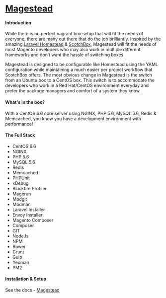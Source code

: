 # [Magestead](http://www.magestead.co.uk "Magestead")

#### Introduction
While there is no perfect vagrant box setup that will fit the needs of everyone, there are many out there that do the job brilliantly. Inspired by the amazing [Laravel Homestead](http://laravel.com/docs/5.1/homestead "Laravel Homestead") & [ScotchBox](https://box.scotch.io/ "ScotchBox"), Magestead will fit the needs of most Magento developers who may also work in multiple different frameworks and don’t want the hassle of switching boxes.

Magestead is designed to be configurable like Homestead using the YAML configuration while maintaining a much easier per project workflow that ScotchBox offers. The most obvious change in Magestead is the switch from an Ubuntu box to a CentOS box. This switch is to accommodate the developers who work in a Red Hat/CentOS environment everyday and prefer the package managers and comfort of a system they know.

#### What's in the box?
With a CentOS 6.6 core server using NGINX, PHP 5.6, MySQL 5.6, Redis & Memcached, you know you have a development environment with performance!

#### The Full Stack
- CentOS 6.6
- NGINX
- PHP 5.6
- MySQL 5.6
- Redis
- Memcached
- PHPUnit
- xDebug
- Blackfire Profiler
- Magerun
- Modgit
- Modman
- Laravel Installer
- Envoy Installer
- Magento Composer
- Composer
- GIT
- NodeJs
- NPM
- Bower
- Grunt
- Gulp
- Yeoman
- PM2

#### Installation & Setup

See the docs - [Magestead](http://www.magestead.co.uk "Magestead")


